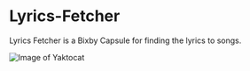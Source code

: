 # Lyrics-Fetcher
Lyrics Fetcher is a Bixby Capsule for finding the lyrics to songs.

![Image of Yaktocat](https://octodex.github.com/images/yaktocat.png)
